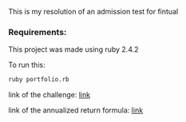 This is my resolution of an admission test for fintual

### Requirements:
This project was made using ruby ​​2.4.2

To run this: 
```bash
ruby portfolio.rb
```

link of the challenge: [link](https://jobs.lever.co/fintual/749e4113-3cf7-4098-b52a-1219dcc55db0)

link of the annualized return formula: [link](https://www.gestionpasiva.com/como-calcular-rentabilidad-anualizada-inversion/) 
